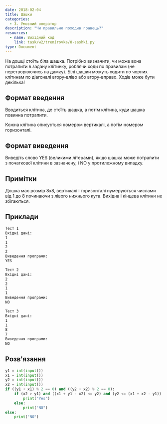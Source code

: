 ```yaml
---
date: 2018-02-04
title: Шашки
categories:
  - 3. Умовний оператор
description: "Чи правильно походив гравець?"
resources:
  - name: Вихідний код
    link: task/w2/trenirovka/8-sashki.py
type: Document
---
```


На дошці стоїть біла шашка. Потрібно визначити, чи може вона потрапити в задану клітинку, роблячи ходи по правилам (не перетворюючись на дамку). Білі шашки можуть ходити по чорних клітинам по діагоналі вгору-вліво або вгору-вправо. Ходів може бути декілька!

## Формат введення

Вводиться клітина, де стоїть шашка, а потім клітина, куди шашка повинна потрапити.

Кожна клітина описується номером вертикалі, а потім номером горизонталі.

## Формат виведення

Виведіть слово YES (великими літерами), якщо шашка може потрапити з початкової клітини в зазначену, і NO у протилежному випадку.

## Примітки

Дошка має розмір 8x8, вертикалі і горизонталі нумеруються числами від 1 до 8 починаючи з лівого нижнього кута. Вихідна і кінцева клітини не збігаються.

## Приклади

```bash
Тест 1
Вхідні дані:
1
1
2
2
Виведення програми:
YES

Тест 2
Вхідні дані:
2
2
1
1
Виведення програми:
NO

Тест 3
Вхідні дані:
1
1
8
7
Виведення програми:
NO
```
## Розв'язання

```python
y1 = int(input())
x1 = int(input())
y2 = int(input())
x2 = int(input())
if ((y1 + x1) % 2 == 0) and ((y2 + x2) % 2 == 0):
    if (x2 > y1) and ((x1 + y1 - x2) <= y2) and (y2 <= (x1 + x2 - y1)):
        print("Yes")
    else:
        print("NO")
else:
    print("NO")
```